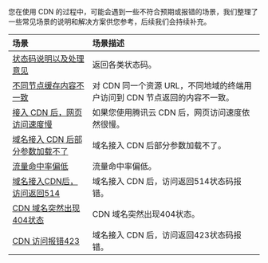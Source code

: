

您在使用 CDN 的过程中，可能会遇到一些不符合预期或报错的场景，我们整理了一些常见场景的说明和解决方案供您参考，后续我们会持续补充。

| 场景                                                         | 场景描述                                                     |
| :----------------------------------------------------------- | :----------------------------------------------------------- |
| [状态码说明以及处理意见](https://cloud.tencent.com/document/product/228/59531)                                   | 返回各类状态码。                                             |
| [不同节点缓存内容不一致](https://cloud.tencent.com/document/product/228/54864) | 对 CDN 同一个资源 URL，不同地域的终端用户访问到 CDN 节点返回的内容不一致。 |
| [接入 CDN 后，网页访问速度慢](https://cloud.tencent.com/document/product/228/56144) | 如果您使用腾讯云 CDN 后，网页访问速度依然很慢。              |
| [域名接入 CDN 后部分参数加载不了](https://cloud.tencent.com/document/product/228/56645) | 域名接入 CDN 后部分参数加载不了。                            |
| [流量命中率偏低](https://cloud.tencent.com/document/product/228/58452) | 流量命中率偏低。                                             |
| [域名接入CDN后，访问返回514](https://cloud.tencent.com/document/product/228/56824) | 域名接入 CDN 后，访问返回514状态码报错。                     |
| [CDN 域名突然出现404状态](https://cloud.tencent.com/document/product/228/59282) | CDN 域名突然出现404状态。                                    |
| [CDN 访问报错423](https://cloud.tencent.com/document/product/228/59284) | 域名接入 CDN 后，访问返回423状态码报错。                     |

